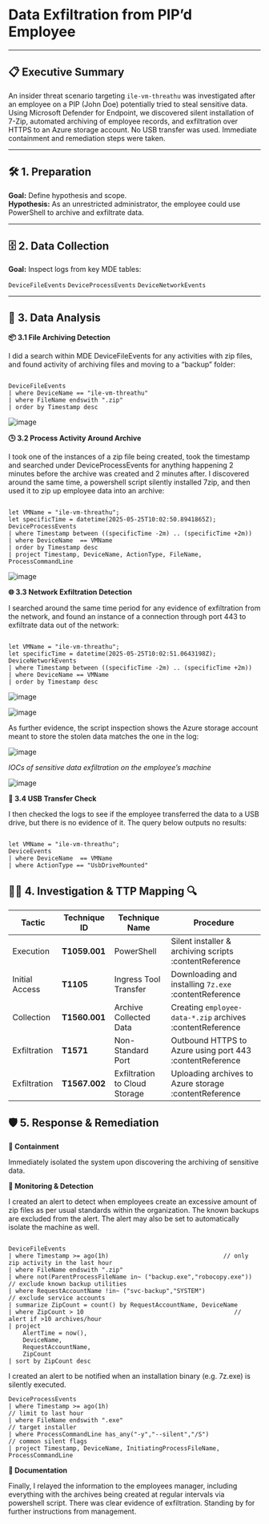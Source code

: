 # Data Exfiltration from PIP’d Employee

---

## 📋 Executive Summary  

An insider threat scenario targeting `ile-vm-threathu` was investigated after an employee on a PIP (John Doe) potentially tried to steal sensitive data. Using Microsoft Defender for Endpoint, we discovered silent installation of 7-Zip, automated archiving of employee records, and exfiltration over HTTPS to an Azure storage account. No USB transfer was used. Immediate containment and remediation steps were taken. 

---

## 🛠️ 1. Preparation  

**Goal:** Define hypothesis and scope.  
**Hypothesis:** As an unrestricted administrator, the employee could use PowerShell to archive and exfiltrate data.

---

## 🗄️ 2. Data Collection  
**Goal:** Inspect logs from key MDE tables:  

`DeviceFileEvents`
`DeviceProcessEvents`
`DeviceNetworkEvents`

---

## 🔎 3. Data Analysis

**📦 3.1 File Archiving Detection**

I did a search within MDE DeviceFileEvents for any activities with zip files, and found activity of archiving files and moving to a “backup” folder:

```kql

DeviceFileEvents
| where DeviceName == "ile-vm-threathu"
| where FileName endswith ".zip"
| order by Timestamp desc

```

![image](https://github.com/user-attachments/assets/9752ebf3-b8d3-4ea6-aec7-06d15896d4b9)

**🕒 3.2 Process Activity Around Archive**

I took one of the instances of a zip file being created, took the timestamp and searched under DeviceProcessEvents for anything happening 2 minutes before the archive was created and 2 minutes after. I discovered around the same time, a powershell script silently installed 7zip, and then used it to zip up employee data into an archive:

```kql

let VMName = "ile-vm-threathu";
let specificTime = datetime(2025-05-25T10:02:50.8941865Z);
DeviceProcessEvents
| where Timestamp between ((specificTime -2m) .. (specificTime +2m))
| where DeviceName  == VMName
| order by Timestamp desc
| project Timestamp, DeviceName, ActionType, FileName, ProcessCommandLine

```

![image](https://github.com/user-attachments/assets/31bf6d91-663f-4bce-8efb-8037c942c19f)

**🌐 3.3 Network Exfiltration Detection**

I searched around the same time period for any evidence of exfiltration from the network, and found an instance of a connection through port 443 to exfiltrate data out of the network:

```kql

let VMName = "ile-vm-threathu";
let specificTime = datetime(2025-05-25T10:02:51.0643198Z);
DeviceNetworkEvents
| where Timestamp between ((specificTime -2m) .. (specificTime +2m))
| where DeviceName == VMName
| order by Timestamp desc

```

![image](https://github.com/user-attachments/assets/84540360-48f0-4bcd-bdf6-6ec4cbf47210)

![image](https://github.com/user-attachments/assets/bfb382ed-5481-441b-ab33-2d34303a8cc2)

As further evidence, the script inspection shows the Azure storage account meant to store the stolen data matches the one in the log:

![image](https://github.com/user-attachments/assets/bdaa0504-76dc-4b59-87a1-14f74c3079c2)

*IOCs of sensitive data exfiltration on the employee’s machine*

![image](https://github.com/user-attachments/assets/a183cef1-28c6-4340-8560-81fa89b93020)

**💾 3.4 USB Transfer Check**

I then checked the logs to see if the employee transferred the data to a USB drive, but there is no evidence of it. The query below outputs no results:

```kql

let VMName = "ile-vm-threathu";
DeviceEvents
| where DeviceName  == VMName
| where ActionType == "UsbDriveMounted"

```

## 🕵️‍♂️ 4. Investigation & TTP Mapping 🔍

| Tactic          | Technique ID   | Technique Name            | Procedure                                                |
|-----------------|----------------|---------------------------|----------------------------------------------------------|
| Execution       | **T1059.001**  | PowerShell                | Silent installer & archiving scripts :contentReference  |
| Initial Access  | **T1105**      | Ingress Tool Transfer     | Downloading and installing `7z.exe` :contentReference    |
| Collection      | **T1560.001**  | Archive Collected Data    | Creating `employee-data-*.zip` archives :contentReference |
| Exfiltration    | **T1571**      | Non-Standard Port         | Outbound HTTPS to Azure using port 443 :contentReference |
| Exfiltration    | **T1567.002**  | Exfiltration to Cloud Storage | Uploading archives to Azure storage :contentReference     |

## 🛡️ 5. Response & Remediation

**🚧 Containment**

Immediately isolated the system upon discovering the archiving of sensitive data.

**📡 Monitoring & Detection**

I created an alert to detect when employees create an excessive amount of zip files as per usual standards within the organization. The known backups are excluded from the alert. The alert may also be set to automatically isolate the machine as well.

```kql

DeviceFileEvents
| where Timestamp >= ago(1h)                                // only zip activity in the last hour
| where FileName endswith ".zip"
| where not(ParentProcessFileName in~ ("backup.exe","robocopy.exe"))  // exclude known backup utilities
| where RequestAccountName !in~ ("svc-backup","SYSTEM")               // exclude service accounts
| summarize ZipCount = count() by RequestAccountName, DeviceName
| where ZipCount > 10                                          // alert if >10 archives/hour
| project
    AlertTime = now(),
    DeviceName,
    RequestAccountName,
    ZipCount
| sort by ZipCount desc

```

I created an alert to be notified when an installation binary (e.g. 7z.exe) is silently executed.

```kql
DeviceProcessEvents
| where Timestamp >= ago(1h)                                                 // limit to last hour 
| where FileName endswith ".exe"                                             // target installer 
| where ProcessCommandLine has_any("-y","--silent","/S")                     // common silent flags 
| project Timestamp, DeviceName, InitiatingProcessFileName, ProcessCommandLine  

```

**📝 Documentation**

Finally, I relayed the information to the employees manager, including everything with the archives being created at regular intervals via powershell script. There was clear evidence of exfiltration. Standing by for further instructions from management.







